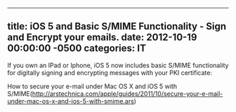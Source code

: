 ﻿---

title:  iOS 5 and Basic S/MIME Functionality - Sign and Encrypt your emails.
date:   2012-10-19 00:00:00 -0500
categories: IT
---

If you own an IPad or Iphone, iOS 5 now includes basic S/MIME functionality for digitally signing and encrypting messages with your PKI certificate:

How to secure your e-mail under Mac OS X and iOS 5 with S/MIME(http://arstechnica.com/apple/guides/2011/10/secure-your-e-mail-under-mac-os-x-and-ios-5-with-smime.ars)




